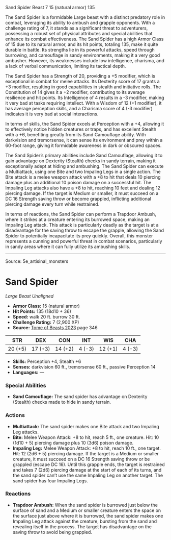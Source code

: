 <MonsterName/>Sand Spider</MonsterName>
<CreatureType/>Beast</CreatureType>
<CR/>7</CR>
<AC/>15 (natural armor)</AC>
<HP/>135</HP>
<summary>The Sand Spider is a formidable Large beast with a distinct predatory role in combat, leveraging its ability to ambush and grapple opponents. With a challenge rating of 7, it stands as a significant threat to adventurers, possessing a robust set of physical attributes and special abilities that enhance its combat effectiveness. The Sand Spider has a high Armor Class of 15 due to its natural armor, and its hit points, totaling 135, make it quite durable in battle. Its strengths lie in its powerful attacks, speed through burrowing, and camouflage in sandy environments, making it a very good ambusher. However, its weaknesses include low intelligence, charisma, and a lack of verbal communication, limiting its tactical depth.</summary>

<detail>

The Sand Spider has a Strength of 20, providing a +5 modifier, which is exceptional in combat for melee attacks. Its Dexterity score of 17 grants a +3 modifier, resulting in good capabilities in stealth and initiative rolls. The Constitution of 14 gives it a +2 modifier, contributing to its average resilience and hit points. Its Intelligence of 4 results in a -3 modifier, making it very bad at tasks requiring intellect. With a Wisdom of 12 (+1 modifier), it has average perception skills, and a Charisma score of 4 (-3 modifier) indicates it is very bad at social interactions.

In terms of skills, the Sand Spider excels at Perception with a +4, allowing it to effectively notice hidden creatures or traps, and has excellent Stealth with a +6, benefiting greatly from its Sand Camouflage ability. With darkvision and tremorsense, it can sense its environment and prey within a 60-foot range, giving it formidable awareness in dark or obscured spaces.

The Sand Spider’s primary abilities include Sand Camouflage, allowing it to gain advantage on Dexterity (Stealth) checks in sandy terrain, making it exceptionally adept at hiding and ambushing. The Sand Spider can execute a Multiattack, using one Bite and two Impaling Legs in a single action. The Bite attack is a melee weapon attack with a +8 to hit that deals 10 piercing damage plus an additional 10 poison damage on a successful hit. The Impaling Leg attacks also have a +8 to hit, reaching 10 feet and dealing 12 piercing damage. If the target is Medium or smaller, it must succeed on a DC 16 Strength saving throw or become grappled, inflicting additional piercing damage every turn while restrained.

In terms of reactions, the Sand Spider can perform a Trapdoor Ambush, where it strikes at a creature entering its burrowed space, making an Impaling Leg attack. This attack is particularly deadly as the target is at a disadvantage for the saving throw to escape the grapple, allowing the Sand Spider to potentially incapacitate its prey quickly. Overall, this monster represents a cunning and powerful threat in combat scenarios, particularly in sandy areas where it can fully utilize its ambushing skills.</detail>



---

Source: 5e_artisinal_monsters

# Sand Spider

*Large* *Beast* *Unaligned*

- **Armor Class:** 15 (natural armor)
- **Hit Points:** 135 (18d10 + 36)
- **Speed:** walk 20 ft. burrow 30 ft.
- **Challenge Rating:** 7 (2,900 XP)
- **Source:** [Tome of Beasts 2023](https://koboldpress.com/kpstore/product/tome-of-beasts-1-2023-edition/) page 346

| STR | DEX | CON | INT | WIS | CHA |
| --- | --- | --- | --- | --- | --- |
| 20 (+5) | 17 (+3) | 14 (+2) | 4 (-3) | 12 (+1) | 4 (-3) |

- **Skills:** Perception +4, Stealth +6
- **Senses:** darkvision 60 ft., tremorsense 60 ft., passive Perception 14
- **Languages:** —

### Special Abilities

- **Sand Camouflage:** The sand spider has advantage on Dexterity (Stealth) checks made to hide in sandy terrain.

### Actions

- **Multiattack:** The sand spider makes one Bite attack and two Impaling Leg attacks.
- **Bite:** Melee Weapon Attack: +8 to hit, reach 5 ft., one creature. Hit: 10 (1d10 + 5) piercing damage plus 10 (3d6) poison damage.
- **Impaling Leg:** Melee Weapon Attack: +8 to hit, reach 10 ft., one target. Hit: 12 (2d6 + 5) piercing damage. If the target is a Medium or smaller creature, it must succeed on a DC 16 Strength saving throw or be grappled (escape DC 16). Until this grapple ends, the target is restrained and takes 7 (2d6) piercing damage at the start of each of its turns, and the sand spider can’t use the same Impaling Leg on another target. The sand spider has four Impaling Legs.

### Reactions

- **Trapdoor Ambush:** When the sand spider is burrowed just below the surface of sand and a Medium or smaller creature enters the space on the surface just above where it is burrowed, the sand spider makes one Impaling Leg attack against the creature, bursting from the sand and revealing itself in the process. The target has disadvantage on the saving throw to avoid being grappled.


